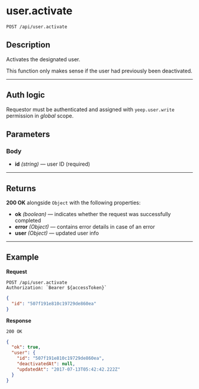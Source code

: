 # user.activate

`POST /api/user.activate`

## Description

Activates the designated user.

This function only makes sense if the user had previously been deactivated.

---

## Auth logic

Requestor must be authenticated and assigned with `yeep.user.write` permission in _global_ scope.

## Parameters

### Body

- **id** _(string)_ — user ID (required)

---

## Returns

**200 OK** alongside `Object` with the following properties:

- **ok** _(boolean)_ — indicates whether the request was successfully completed
- **error** _(Object)_ — contains error details in case of an error
- **user** _(Object)_ — updated user info

---

## Example

**Request**

```
POST /api/user.activate
Authorization: `Bearer ${accessToken}`
```

```json
{
  "id": "507f191e810c19729de860ea"
}
```

**Response**

`200 OK`

```json
{
  "ok": true,
  "user": {
    "id": "507f191e810c19729de860ea",
    "deactivatedAt": null,
    "updatedAt": "2017-07-13T05:42:42.222Z"
  }
}
```
